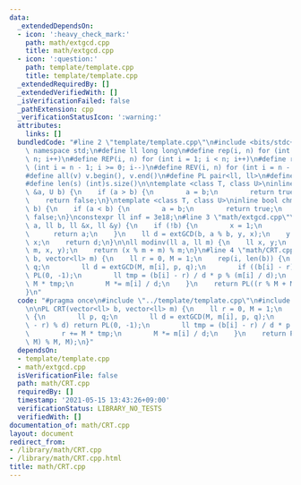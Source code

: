 ```yaml
---
data:
  _extendedDependsOn:
  - icon: ':heavy_check_mark:'
    path: math/extgcd.cpp
    title: math/extgcd.cpp
  - icon: ':question:'
    path: template/template.cpp
    title: template/template.cpp
  _extendedRequiredBy: []
  _extendedVerifiedWith: []
  _isVerificationFailed: false
  _pathExtension: cpp
  _verificationStatusIcon: ':warning:'
  attributes:
    links: []
  bundledCode: "#line 2 \"template/template.cpp\"\n#include <bits/stdc++.h>\nusing\
    \ namespace std;\n#define ll long long\n#define rep(i, n) for (int i = 0; i <\
    \ n; i++)\n#define REP(i, n) for (int i = 1; i < n; i++)\n#define rev(i, n) for\
    \ (int i = n - 1; i >= 0; i--)\n#define REV(i, n) for (int i = n - 1; i > 0; i--)\n\
    #define all(v) v.begin(), v.end()\n#define PL pair<ll, ll>\n#define PI pair<int,int>\n\
    #define len(s) (int)s.size()\n\ntemplate <class T, class U>\ninline bool chmin(T\
    \ &a, U b) {\n    if (a > b) {\n        a = b;\n        return true;\n    }\n\
    \    return false;\n}\ntemplate <class T, class U>\ninline bool chmax(T &a, U\
    \ b) {\n    if (a < b) {\n        a = b;\n        return true;\n    }\n    return\
    \ false;\n}\nconstexpr ll inf = 3e18;\n#line 3 \"math/extgcd.cpp\"\n\nll extGCD(ll\
    \ a, ll b, ll &x, ll &y) {\n    if (!b) {\n        x = 1;\n        y = 0;\n  \
    \      return a;\n    }\n    ll d = extGCD(b, a % b, y, x);\n    y -= a / b *\
    \ x;\n    return d;\n}\n\nll modinv(ll a, ll m) {\n    ll x, y;\n    extGCD(a,\
    \ m, x, y);\n    return (x % m + m) % m;\n}\n#line 4 \"math/CRT.cpp\"\n\nPL CRT(vector<ll>\
    \ b, vector<ll> m) {\n    ll r = 0, M = 1;\n    rep(i, len(b)) {\n        ll p,\
    \ q;\n        ll d = extGCD(M, m[i], p, q);\n        if ((b[i] - r) % d) return\
    \ PL(0, -1);\n        ll tmp = (b[i] - r) / d * p % (m[i] / d);\n        r +=\
    \ M * tmp;\n        M *= m[i] / d;\n    }\n    return PL((r % M + M) % M, M);\n\
    }\n"
  code: "#pragma once\n#include \"../template/template.cpp\"\n#include \"extgcd.cpp\"\
    \n\nPL CRT(vector<ll> b, vector<ll> m) {\n    ll r = 0, M = 1;\n    rep(i, len(b))\
    \ {\n        ll p, q;\n        ll d = extGCD(M, m[i], p, q);\n        if ((b[i]\
    \ - r) % d) return PL(0, -1);\n        ll tmp = (b[i] - r) / d * p % (m[i] / d);\n\
    \        r += M * tmp;\n        M *= m[i] / d;\n    }\n    return PL((r % M +\
    \ M) % M, M);\n}"
  dependsOn:
  - template/template.cpp
  - math/extgcd.cpp
  isVerificationFile: false
  path: math/CRT.cpp
  requiredBy: []
  timestamp: '2021-05-15 13:43:26+09:00'
  verificationStatus: LIBRARY_NO_TESTS
  verifiedWith: []
documentation_of: math/CRT.cpp
layout: document
redirect_from:
- /library/math/CRT.cpp
- /library/math/CRT.cpp.html
title: math/CRT.cpp
---
```

